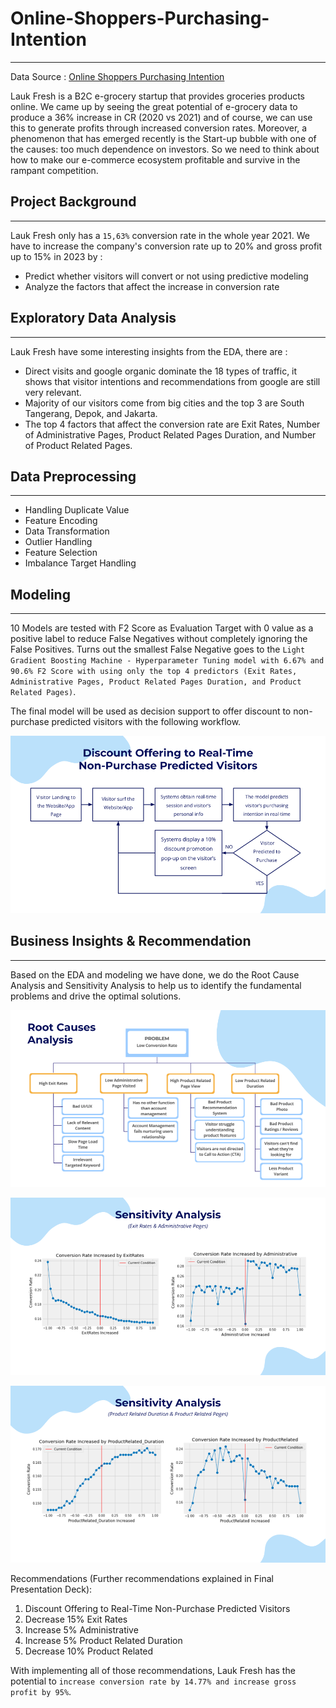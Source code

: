 # Online-Shoppers-Purchasing-Intention
---
Data Source : [Online Shoppers Purchasing Intention](https://www.kaggle.com/datasets/imakash3011/online-shoppers-purchasing-intention-dataset)

Lauk Fresh is a B2C e-grocery startup that provides groceries products online. We came up by seeing the great potential of e-grocery data to produce a 36% increase in CR (2020 vs 2021) and of course, we can use this to generate profits through increased conversion rates. Moreover, a phenomenon that has emerged recently is the Start-up bubble with one of the causes: too much dependence on investors. So we need to think about how to make our e-commerce ecosystem profitable and survive in the rampant competition.

## Project Background
---
Lauk Fresh only has a `15,63%` conversion rate in the whole year 2021. We have to increase the company's conversion rate up to 20% and gross profit up to 15% in 2023 by :
- Predict whether visitors will convert or not using predictive modeling
- Analyze the factors that affect the increase in conversion rate

## Exploratory Data Analysis
---
Lauk Fresh have some interesting insights from the EDA, there are :
- Direct visits and google organic dominate the 18 types of traffic, it shows that visitor intentions and recommendations from google are still very relevant.
- Majority of our visitors come from big cities and the top 3 are South Tangerang, Depok, and Jakarta.
- The top 4 factors that affect the conversion rate are Exit Rates, Number of Administrative Pages, Product Related Pages Duration, and Number of Product Related Pages.

## Data Preprocessing
---
- Handling Duplicate Value
- Feature Encoding
- Data Transformation
- Outlier Handling
- Feature Selection
- Imbalance Target Handling

## Modeling
---
10 Models are tested with F2 Score as Evaluation Target with 0 value as a positive label to reduce False Negatives without completely ignoring the False Positives. Turns out the smallest False Negative goes to the `Light Gradient Boosting Machine - Hyperparameter Tuning model with 6.67% and 90.6% F2 Score with using only the top 4 predictors (Exit Rates, Administrative Pages, Product Related Pages Duration, and Product Related Pages)`.

The final model will be used as decision support to offer discount to non-purchase predicted visitors with the following workflow.

![Model Workflow](https://github.com/muhhendrah/Online-Shoppers-Purchasing-Intention/blob/main/images/Model-Implementation-Workflow.png)

## Business Insights & Recommendation
---
Based on the EDA and modeling we have done, we do the Root Cause Analysis and Sensitivity Analysis to help us to identify the fundamental problems and drive the optimal solutions.

![Root Cause Analysis](https://github.com/muhhendrah/Online-Shoppers-Purchasing-Intention/blob/main/images/Root-Cause-Analysis.png)

![Sensitivity Analysis(1)](https://github.com/muhhendrah/Online-Shoppers-Purchasing-Intention/blob/main/images/Sensitivity-Analysis(1).png)

![Sensitivity Analysis(2)](https://github.com/muhhendrah/Online-Shoppers-Purchasing-Intention/blob/main/images/Sensitivity-Analysis(2).png)

Recommendations (Further recommendations explained in Final Presentation Deck):
1. Discount Offering to Real-Time Non-Purchase Predicted Visitors
2. Decrease 15% Exit Rates
3. Increase 5% Administrative
4. Increase 5% Product Related Duration
5. Decrease 10% Product Related

With implementing all of those recommendations, Lauk Fresh has the potential to `increase conversion rate by 14.77% and increase gross profit by 95%`.
